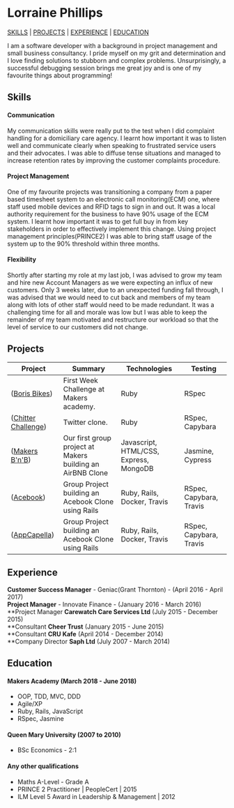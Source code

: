 # Lorraine Phillips
[SKILLS](#skills) | [PROJECTS](#projects) | [EXPERIENCE](#experience) | [EDUCATION](#education)

I am a software developer with a background in project management and small business consultancy. I pride myself on my grit and determination and I love finding solutions to stubborn and complex problems. Unsurprisingly, a successful debugging session brings me great joy and is one of my favourite things about programming! 

## Skills

#### Communication

My communication skills were really put to the test when I did complaint handling for a domiciliary care agency. I learnt how important it was to listen well and communicate clearly when speaking to frustrated service users and their advocates. I was able to diffuse tense situations and managed to increase retention rates by improving the customer complaints procedure.

#### Project Management

One of my favourite projects was transitioning a company from a paper based timesheet system to an electronic call monitoring(ECM) one, where staff used mobile devices and RFID tags to sign in and out. It was a local authority requirement for the business to have 90% usage of the ECM system. I learnt how important it was to get full buy in from key stakeholders in order to effectively implement this change. Using project management principles(PRINCE2) I was able to bring staff usage of the system up to the 90% threshold within three months. 

#### Flexibility

Shortly after starting my role at my last job, I was advised to grow my team and hire new Account Managers as we were expecting an influx of new customers. Only 3 weeks later, due to an unexpected funding fall through, I was advised that we would need to cut back and members of my team along with lots of other staff would need to be made redundant. It was a challenging time for all and morale was low but I was able to keep the remainder of my team motivated and restructure our workload so that the level of service to our customers did not change.

## Projects

| Project       | Summary       | Technologies  | Testing |
| ------------- |---------------| --------------|---------|
|([Boris Bikes](https://github.com/ljcphillips/boris_bikes)) | First Week Challenge at Makers academy. |Ruby | RSpec |
|([Chitter Challenge](https://github.com/ljcphillips/chitter-challenge))|Twitter clone. |Ruby | RSpec, Capybara |
|([Makers B'n'B](https://github.com/zerga9/makersbnb))| Our first group project at Makers building an AirBNB Clone | Javascript, HTML/CSS, Express, MongoDB| Jasmine, Cypress |
|([Acebook](https://github.com/blarvin/TEAM-MALN-ACEBOOK))| Group Project building an Acebook Clone using Rails| Ruby, Rails, Docker, Travis | RSpec, Capybara, Travis |
|([AppCapella](https://github.com/ljcphillips/appcapella))| Group Project building an Acebook Clone using Rails| Ruby, Rails, Docker, Travis | RSpec, Capybara, Travis |

## Experience
**Customer Success Manager** - Geniac(Grant Thornton) - (April 2016 - April 2017)  
**Project Manager** - Innovate Finance - (January 2016 - March 2016)   
**Project Manager **Carewatch Care Services Ltd** (July 2015 - December 2015)  
**Consultant **Cheer Trust** (January 2015 - June 2015)    
**Consultant **CRU Kafe** (April 2014 - December 2014)    
**Company Director **Saph Ltd** (July 2007 - March 2014)  

## Education

#### Makers Academy (March 2018 - June 2018)

- OOP, TDD, MVC, DDD
- Agile/XP
- Ruby, Rails, JavaScript
- RSpec, Jasmine

#### Queen Mary University (2007 to 2010)

- BSc Economics - 2:1

#### Any other qualifications

- Maths A-Level - Grade A
- PRINCE 2 Practitioner | PeopleCert | 2015
- ILM Level 5 Award in Leadership & Management | 2012



